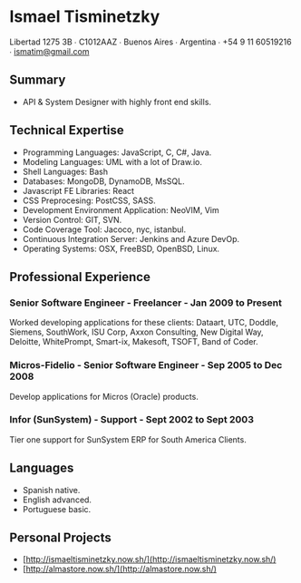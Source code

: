 # Ismael Tisminetzky

Libertad 1275 3B ∙ C1012AAZ ∙ Buenos Aires ∙ Argentina ∙ +54 9 11 60519216 ∙ ismatim@gmail.com

## Summary

* API & System Designer with highly front end skills.

## Technical Expertise

* Programming Languages: JavaScript, C, C#, Java.
* Modeling Languages: UML with a lot of Draw.io.
* Shell Languages: Bash
* Databases: MongoDB, DynamoDB, MsSQL. 
* Javascript FE Libraries: React
* CSS Preprocesing: PostCSS, SASS.
* Development Environment Application: NeoVIM, Vim
* Version Control: GIT, SVN.
* Code Coverage Tool: Jacoco, nyc, istanbul.
* Continuous Integration Server: Jenkins and Azure DevOp.
* Operating Systems: OSX, FreeBSD, OpenBSD, Linux.

## Professional Experience 

### Senior Software Engineer - Freelancer - Jan 2009 to Present 

Worked developing applications for these clients: Dataart, UTC, Doddle, Siemens, SouthWork, ISU Corp, Axxon Consulting, New Digital Way, Deloitte, WhitePrompt, Smart-ix, Makesoft, TSOFT, Band of Coder.

### Micros-Fidelio - Senior Software Engineer - Sep 2005 to Dec 2008

Develop applications for Micros (Oracle) products.

### Infor (SunSystem) - Support - Sept 2002 to Sept 2003

Tier one support for SunSystem ERP for South America Clients.

## Languages
* Spanish native.
* English advanced.
* Portuguese basic.

## Personal Projects

* [http://ismaeltisminetzky.now.sh/](http://ismaeltisminetzky.now.sh/)
* [http://almastore.now.sh/](http://almastore.now.sh/)
